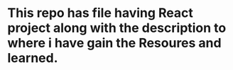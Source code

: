 # This repo has file having React project along with the description to where i have gain the Resoures and learned.
